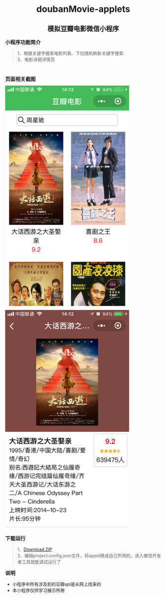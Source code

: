 <h1 align="center" style="margin-bottom:10px;">doubanMovie-applets</h1>
<h2 align="center">模拟豆瓣电影微信小程序</h2>
<h3 style="margin:10px 0"> 小程序功能简介</h3>

>1、根据关键字搜索电影列表、下拉随机刷新关键字搜索.<br>
>2、电影详细详情页
<br>
<h3 style="margin:10px 0">页面相关截图</h3>

<img src="READMEIMGS/appletsDouban1.png" width="400px" alt="相关截图" style="margin-bottom:10px;">
<img src="READMEIMGS/appletsDouban2.png" width="400px" alt="相关截图">

<h3 style="margin:10px 0">下载运行</h3>

>1、[Download ZIP](https://github.com/YihooIsMe/doubanMovie-applets.git)<br>
>2、编辑project.config.json文件，将appid换成自己所用的，进入微信开发者工具就能调试运行了

<h3 style="margin:10px 0">说明</h3>

* 小程序中所有涉及到的豆瓣api是从网上找来的
* 本小程序仅供学习展示所用
